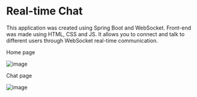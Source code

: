 # Real-time Chat
This application was created using Spring Boot and WebSocket. Front-end was made using HTML, CSS and JS. It allows you to connect and talk to different users through WebSocket real-time communication.


Home page

![image](https://github.com/lucasruviaro/chat-websocket/assets/103154696/c3b69903-a4a2-4174-a535-88c89540e6f7)

Chat page

![image](https://github.com/lucasruviaro/chat-websocket/assets/103154696/34e28621-cc1e-4baf-b018-9d69883baa29)



